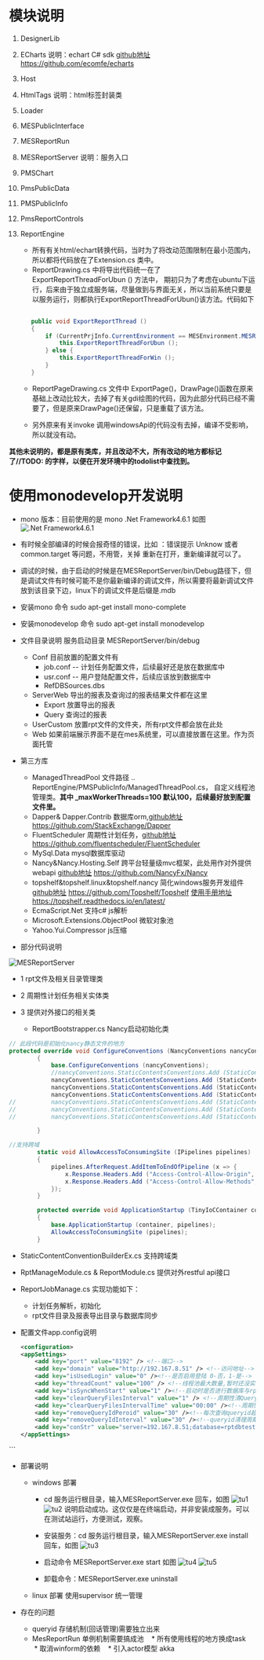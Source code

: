 # 模块说明

1. DesignerLib
2. ECharts 说明：echart C# sdk [github地址](https://github.com/ecomfe/echarts)
https://github.com/ecomfe/echarts
3. Host
4. HtmlTags 说明：html标签封装类
5. Loader
6. MESPublicInterface
7. MESReportRun
8. MESReportServer 说明：服务入口
9. PMSChart
10. PmsPublicData
11. PMSPublicInfo
12. PmsReportControls
13. ReportEngine

     + 所有有关html/echart转换代码，当时为了将改动范围限制在最小范围内，所以都将代码放在了Extension.cs 类中。
     + ReportDrawing.cs 中将导出代码统一在了 ExportReportThreadForUbun () 方法中，
     期初只为了考虑在ubuntu下运行，后来由于独立成服务端，尽量做到与界面无关，所以当前系统只要是以服务运行，则都执行ExportReportThreadForUbun()该方法。代码如下 
     
     ```csharp
        		
        public void ExportReportThread ()
		{
			if (CurrentPrjInfo.CurrentEnvironment == MESEnvironment.MESReportServer) {//(System.Environment.OSVersion.Platform == PlatformID.Unix) {
				this.ExportReportThreadForUbun ();
			} else {
				this.ExportReportThreadForWin ();
			}
		}
     ```

      + ReportPageDrawing.cs 文件中 ExportPage()，DrawPage()函数在原来基础上改动比较大，去掉了有关gdi绘图的代码，因为此部分代码已经不需要了，但是原来DrawPage()还保留，只是重载了该方法。

      + 另外原来有关invoke 调用windowsApi的代码没有去掉，编译不受影响，所以就没有动。




**其他未说明的，都是原有类库，并且改动不大，所有改动的地方都标记了//TODO: 的字样，以便在开发环境中的todolist中查找到。**

# 使用monodevelop开发说明
+ mono 版本：目前使用的是 mono .Net Framework4.6.1 如图
![.Net Framework4.6.1](选区_020.png)

+ 有时候全部编译的时候会报奇怪的错误，比如 ：错误提示 Unknow 或者 common.target 等问题，不用管，关掉 重新在打开，重新编译就可以了。

+ 调试的时候，由于启动的时候是在MESReportServer/bin/Debug路径下，但是调试文件有时候可能不是你最新编译的调试文件，所以需要将最新调试文件放到该目录下边，linux下的调试文件是后缀是.mdb

+ 安装mono 命令  sudo apt-get install mono-complete 

+ 安装monodevelop 命令 sudo apt-get install monodevelop

+ 文件目录说明 服务启动目录 MESReportServer/bin/debug
    
    * Conf 目前放置的配置文件有
        - job.conf -- 计划任务配置文件，后续最好还是放在数据库中
        - usr.conf -- 用户登陆配置文件，后续应该放到数据库中
        - RefDBSources.dbs
    * ServerWeb 导出的报表及查询过的报表结果文件都在这里
        - Export 放置导出的报表
        - Query 查询过的报表
    * UserCustom 放置rpt文件的文件夹，所有rpt文件都会放在此处
    * Web 如果前端展示界面不是在mes系统里，可以直接放置在这里。作为页面托管
+ 第三方库
    * ManagedThreadPool 文件路径 .. ReportEngine/PMSPublicInfo/ManagedThreadPool.cs，
    自定义线程池管理类。**其中 _maxWorkerThreads=100 默认100，后续最好放到配置文件里。**
     * Dapper& Dapper.Contrib 数据库orm,[github地址](https://github.com/StackExchange/Dapper) https://github.com/StackExchange/Dapper
     * FluentScheduler 周期性计划任务，[github地址](https://github.com/fluentscheduler/FluentScheduler)
     https://github.com/fluentscheduler/FluentScheduler
     * MySql.Data mysql数据库驱动 
     * Nancy&Nancy.Hosting.Self 跨平台轻量级mvc框架，此处用作对外提供webapi
     [github地址](https://github.com/NancyFx/Nancy)
     https://github.com/NancyFx/Nancy
     * topshelf&topshelf.linux&topshelf.nancy 简化windows服务开发组件
      [github地址](https://github.com/Topshelf/Topshelf) 
      https://github.com/Topshelf/Topshelf
      [使用手册地址](https://topshelf.readthedocs.io/en/latest/) 
      https://topshelf.readthedocs.io/en/latest/
    * EcmaScript.Net 支持c# js解析
    * Microsoft.Extensions.ObjectPool 微软对象池
    * Yahoo.Yui.Compressor js压缩
+ 部分代码说明

![MESReportServer](选区_001.png)

  * 1 rpt文件及相关目录管理类
  * 2 周期性计划任务相关实体类
  * 3 提供对外接口的相关类
    
    - ReportBootstrapper.cs Nancy启动初始化类

```csharp
// 此段代码是初始化nancy静态文件的地方
protected override void ConfigureConventions (NancyConventions nancyConventions)
		{
			base.ConfigureConventions (nancyConventions);
			//nancyConventions.StaticContentsConventions.Add (StaticContentConventionBuilder.AddDirectory ("ServerWeb"));
			nancyConventions.StaticContentsConventions.Add (StaticContentConventionBuilderEx.AddDirectory ("ServerWeb/Query"));
			nancyConventions.StaticContentsConventions.Add (StaticContentConventionBuilderEx.AddDirectory ("ServerWeb/Export"));
			nancyConventions.StaticContentsConventions.Add (StaticContentConventionBuilderEx.AddDirectory ("Web"));
//			nancyConventions.StaticContentsConventions.Add (StaticContentConventionBuilder.AddDirectory ("content"));
//			nancyConventions.StaticContentsConventions.Add (StaticContentConventionBuilder.AddDirectory ("css"));
//			nancyConventions.StaticContentsConventions.Add (StaticContentConventionBuilder.AddDirectory ("fonts"));

		}

//支持跨域 
        static void AllowAccessToConsumingSite (IPipelines pipelines)
		{
			pipelines.AfterRequest.AddItemToEndOfPipeline (x => {
				x.Response.Headers.Add ("Access-Control-Allow-Origin", "*");
				x.Response.Headers.Add ("Access-Control-Allow-Methods", "POST,GET,DELETE,PUT,OPTIONS");
			});
		}

        protected override void ApplicationStartup (TinyIoCContainer container, IPipelines pipelines)
		{
			base.ApplicationStartup (container, pipelines);
			AllowAccessToConsumingSite (pipelines);
		}
```
  - StaticContentConventionBuilderEx.cs 支持跨域类
  - RptManageModule.cs & ReportModule.cs 提供对外restful api接口
  - ReportJobManage.cs 实现功能如下：
    
    + 计划任务解析，初始化
    + rpt文件目录及报表导出目录与数据库同步

+ 配置文件app.config说明
    ```xml
    <configuration>
	<appSettings>
		<add key="port" value="8192" /> <!--端口-->
		<add key="domain" value="http://192.167.8.51" /> <!--访问地址-->
		<add key="isUsedLogin" value="0" /><!--是否启用登陆 0-否，1-是-->
		<add key="threadCount" value="100" /> <!--线程池最大数量,暂时还没实现-->
		<add key="isSyncWhenStart" value="1" /><!--启动时是否进行数据库与rpt目录同步-->
		<add key="clearQueryFilesInterval" value="1" /> <!--周期性清Query下的文件，默认1天清理一次-->
		<add key="clearQueryFilesIntervalTime" value="00:00" /><!--周期性清Query下的文件，默认1天清理一次，00:00点进行-->
		<add key="removeQueryIdPeroid" value="30" /><!--每次查询queryid超时时间 默认30分钟-->
		<add key="removeQueryIdInterval" value="30" /><!--queryid清理周期 默认30分钟清理一次过期的queryid-->
		<add key="conStr" value="server=192.167.8.51;database=rptdbtest;uid=root;pwd=root;pooling=true;charset='utf8';port=3306" /><!--数据库链接地址-->
	</appSettings>
</configuration>
    ```

+ 部署说明
    * windows 部署
        
        - cd 服务运行根目录，输入MESReportServer.exe 回车，如图
        ![tu1](选区_002.png)
        ![tu2](选区_003.png)
        说明启动成功。这仅仅是在终端启动，并非安装成服务。可以在测试站运行，方便测试，观察。
        - 安装服务：cd 服务运行根目录，输入MESReportServer.exe install 回车，如图
        ![tu3](选区_004.png)
        - 启动命令 MESReportServer.exe start 如图
        ![tu4](选区_005.png)
        ![tu5](选区_006.png)

        - 卸载命令：MESReportServer.exe uninstall

    * linux 部署
        使用supervisor 统一管理

+ 存在的问题
    * queryid 存储机制(回话管理)需要独立出来
    * MesReportRun 单例机制需要搞成池
    * 所有使用线程的地方换成task
    * 取消winform的依赖
    * 引入actor模型 akka
